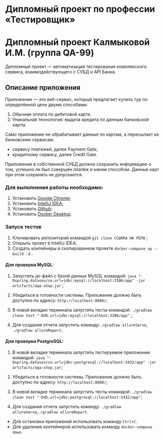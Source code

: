 # Дипломный проект по профессии «Тестировщик»

# Дипломный проект Калмыковой И.М. (группа QA-99)

Дипломный проект — автоматизация тестирования комплексного сервиса, взаимодействующего с СУБД и API Банка.

## Описание приложения

Приложение — это веб-сервис, который предлагает купить тур по определённой цене двумя способами:

1) Обычная оплата по дебетовой карте.
2) Уникальная технология: выдача кредита по данным банковской карты.


Само приложение не обрабатывает данные по картам, а пересылает их банковским сервисам:

- сервису платежей, далее Payment Gate;
- кредитному сервису, далее Credit Gate.

Приложение в собственной СУБД должно сохранять информацию о том, успешно ли был совершён платёж и каким способом. Данные карт при этом сохранять не допускается.

### Для выполнения работы необходимо:

1) Установить [Google Chrome](https://www.google.ru/chrome/);
2) Установить [IntelliJ IDEA](https://www.jetbrains.com/ru-ru/idea/download/?section=windows#section=windows);
3) Установить [Github](https://desktop.github.com/);
4) Установить [Docker Desktop](https://www.docker.com/).

### Запуск тестов

1) Клонировать репозиторий командой `git clone ССЫЛКА НА РЕПО` ;
2) Открыть проект в IntelliJ IDEA;
3) Создать контейнеры в скопированном проекте `docker-compose up --build -d` .

#### Для проверки MySQL:

1) Запустить jar-файл с базой данных MySQL командой: `java "-Dspring.datasource.url=jdbc:mysql://localhost:3306/app" -jar artifacts/aqa-shop.jar` ;

2) Убедиться в готовности системы. Приложение должно быть доступно по адресу: `http://localhost:8080/`;

3) В новой вкладке терминала запустить тесты командой: `./gradlew clean test "-Ddb.url=jdbc:mysql://localhost:3306/app"` ;

4)  Для создания отчета запустить команду:`./gradlew allureServe`, `./gradlew allureReport`.

#### Для проверки PostgreSQL:

1)  В новой вкладке терминала запустить тестируемое приложение командой: `java "-Dspring.datasource.url=jdbc:postgresql://localhost:5432/app" -jar artifacts/aqa-shop.jar`;

2)  Убедиться в готовности системы. Приложение должно быть доступно по адресу: `http://localhost:8080/`;

3)  В новой вкладке терминала запустить тесты командой: `./gradlew clean test "-Ddb.url=jdbc:postgresql://localhost:5432/app"`;

4)  Для создания отчета запустить команду: `./gradlew allureServe`,`./gradlew allureReport`.



- Для остановки приложений использовать команду `Ctrl+C`.
- Для удаления контейнеров использовать команду `docker-compose down`.